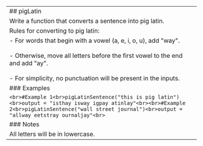 |                                                                                                                                                                                                                                     |
| ----------------------------------------------------------------------------------------------------------------------------------------------------------------------------------------------------------------------------------- |
| ## pigLatin                                                                                                                                                                                                                         |
| Write a function that converts a sentence into pig latin.                                                                                                                                                                           |
| Rules for converting to pig latin:                                                                                                                                                                                                  |
| - For words that begin with a vowel (a, e, i, o, u), add "way".<br>    <br>- Otherwise, move all letters before the first vowel to the end and add "ay".<br>    <br>- For simplicity, no punctuation will be present in the inputs. |
| ### Examples                                                                                                                                                                                                                        |
| ```<br>#Example 1<br>pigLatinSentence("this is pig latin")<br>output = "isthay isway igpay atinlay"<br><br>#Example 2<br>pigLatinSentence("wall street journal")<br>output = "allway eetstray ournaljay"<br>```                     |
| ### Notes                                                                                                                                                                                                                           |
| All letters will be in lowercase.                                                                                                                                                                                                   |